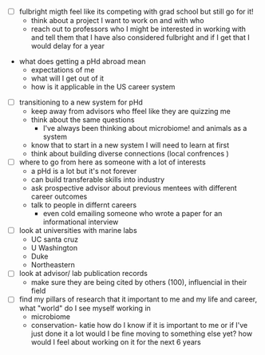 - [ ] fulbright migth feel like its competing with grad school but still go for it!
	- think about a project I want to work on and with who
	- reach out to professors who I might be interested in working with and tell them that I have also considered fulbright and if I get that I would delay for a year
- what does getting a pHd abroad mean
	- expectations of me 
	- what will I get out of it
	- how is it applicable in the US career system
- [ ] transitioning to a new system for pHd
	- keep away from advisors who ffeel like they are quizzing me 
	- think about the same questions
		- I've always been thinking about microbiome! and animals as a system
	- know that to start in a new system I will need to learn at first 
	- think about building diverse connections (local confrences )
- [ ] where to go from here as someone with a lot of interests
	- a pHd is a lot but it's not forever 
	- can build transferable skills into industry
	- ask prospective advisor about previous mentees with different career outcomes
	- talk to people in differnt careers
		- even cold emailing someone who wrote a paper for an informational interview 
- [ ] look at universities with marine labs
	- UC santa cruz
	- U Washington
	- Duke
	- Northeastern
- [ ] look at advisor/ lab publication records
	- make sure they are being cited by others (100), influencial in their field
- [ ] find my pillars of research that it important to me and my life and career, what "world" do I see myself working in
	- microbiome
	- conservation- katie
how do I know if it is important to me or if I've just done it a lot 
	would I be fine moving to something else yet? how would I feel about working on it for the next 6 years